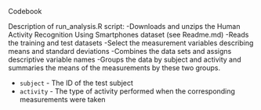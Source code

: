 Codebook

Description of run_analysis.R script:
-Downloads and unzips the Human Activity Recognition Using Smartphones dataset (see Readme.md)
-Reads the training and test datasets
-Select the measurement variables describing means and standard deviations
-Combines the data sets and assigns descriptive variable names
-Groups the data by subject and activity and summaries the means of the measurements by these two groups.

* `subject` - The ID of the test subject
* `activity` - The type of activity performed when the corresponding measurements were taken

